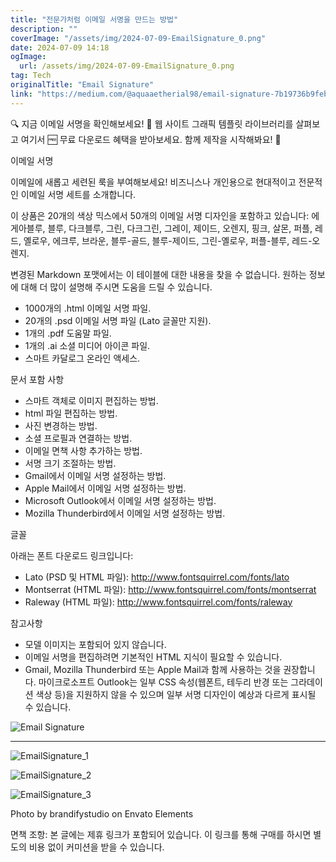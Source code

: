 ```yaml
---
title: "전문가처럼 이메일 서명을 만드는 방법"
description: ""
coverImage: "/assets/img/2024-07-09-EmailSignature_0.png"
date: 2024-07-09 14:18
ogImage:
  url: /assets/img/2024-07-09-EmailSignature_0.png
tag: Tech
originalTitle: "Email Signature"
link: "https://medium.com/@aquaaetherial98/email-signature-7b19736b9feb"
---
```


🔍 지금 이메일 서명을 확인해보세요! 📁 웹 사이트 그래픽 템플릿 라이브러리를 살펴보고 여기서 🆓 무료 다운로드 혜택을 받아보세요. 함께 제작을 시작해봐요! 🚀

이메일 서명

이메일에 새롭고 세련된 룩을 부여해보세요! 비즈니스나 개인용으로 현대적이고 전문적인 이메일 서명 세트를 소개합니다.

이 상품은 20개의 색상 믹스에서 50개의 이메일 서명 디자인을 포함하고 있습니다: 에게아블루, 블루, 다크블루, 그린, 다크그린, 그레이, 제이드, 오렌지, 핑크, 살몬, 퍼플, 레드, 옐로우, 에크루, 브라운, 블루-골드, 블루-제이드, 그린-옐로우, 퍼플-블루, 레드-오렌지.

<div class="content-ad"></div>

변경된 Markdown 포맷에서는 이 테이블에 대한 내용을 찾을 수 없습니다. 원하는 정보에 대해 더 많이 설명해 주시면 도움을 드릴 수 있습니다.

<div class="content-ad"></div>

- 1000개의 .html 이메일 서명 파일.
- 20개의 .psd 이메일 서명 파일 (Lato 글꼴만 지원).
- 1개의 .pdf 도움말 파일.
- 1개의 .ai 소셜 미디어 아이콘 파일.
- 스마트 카달로그 온라인 액세스.

문서 포함 사항

- 스마트 객체로 이미지 편집하는 방법.
- html 파일 편집하는 방법.
- 사진 변경하는 방법.
- 소셜 프로필과 연결하는 방법.
- 이메일 면책 사항 추가하는 방법.
- 서명 크기 조절하는 방법.
- Gmail에서 이메일 서명 설정하는 방법.
- Apple Mail에서 이메일 서명 설정하는 방법.
- Microsoft Outlook에서 이메일 서명 설정하는 방법.
- Mozilla Thunderbird에서 이메일 서명 설정하는 방법.

글꼴

<div class="content-ad"></div>

아래는 폰트 다운로드 링크입니다:

- Lato (PSD 및 HTML 파일): http://www.fontsquirrel.com/fonts/lato
- Montserrat (HTML 파일): http://www.fontsquirrel.com/fonts/montserrat
- Raleway (HTML 파일): http://www.fontsquirrel.com/fonts/raleway

참고사항

- 모델 이미지는 포함되어 있지 않습니다.
- 이메일 서명을 편집하려면 기본적인 HTML 지식이 필요할 수 있습니다.
- Gmail, Mozilla Thunderbird 또는 Apple Mail과 함께 사용하는 것을 권장합니다. 마이크로소프트 Outlook는 일부 CSS 속성(웹폰트, 테두리 반경 또는 그라데이션 색상 등)을 지원하지 않을 수 있으며 일부 서명 디자인이 예상과 다르게 표시될 수 있습니다.

![Email Signature](/assets/img/2024-07-09-EmailSignature_0.png)

<div class="content-ad"></div>

---

![EmailSignature_1](/assets/img/2024-07-09-EmailSignature_1.png)

![EmailSignature_2](/assets/img/2024-07-09-EmailSignature_2.png)

![EmailSignature_3](/assets/img/2024-07-09-EmailSignature_3.png)

Photo by brandifystudio on Envato Elements

<div class="content-ad"></div>

면책 조항: 본 글에는 제휴 링크가 포함되어 있습니다. 이 링크를 통해 구매를 하시면 별도의 비용 없이 커미션을 받을 수 있습니다.
